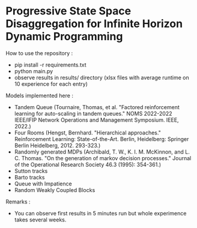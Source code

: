 # Progressive State Space Disaggregation for Infinite Horizon Dynamic Programming

How to use the repository :
- pip install -r requirements.txt
- python main.py
- observe results in results/ directory (xlsx files with average runtime on 10 experience for each entry)

Models implemented here :
- Tandem Queue (Tournaire, Thomas, et al. "Factored reinforcement learning for auto-scaling in tandem queues." NOMS 2022-2022 IEEE/IFIP Network Operations and Management Symposium. IEEE, 2022.)
- Four Rooms (Hengst, Bernhard. "Hierarchical approaches." Reinforcement Learning: State-of-the-Art. Berlin, Heidelberg: Springer Berlin Heidelberg, 2012. 293-323.)
- Randomly generated MDPs (Archibald, T. W., K. I. M. McKinnon, and L. C. Thomas. "On the generation of markov decision processes." Journal of the Operational Research Society 46.3 (1995): 354-361.)
- Sutton tracks
- Barto tracks
- Queue with Impatience
- Random Weakly Coupled Blocks 

Remarks :
- You can observe first results in 5 minutes run but whole experimence takes several weeks.